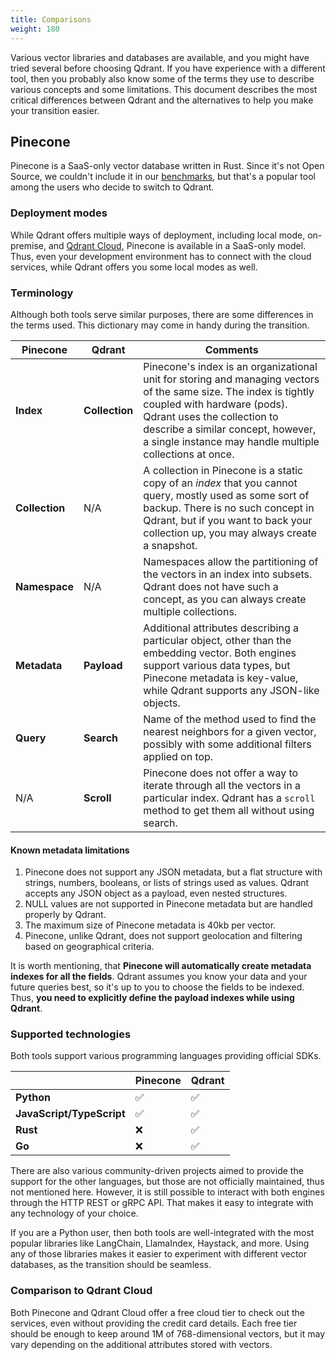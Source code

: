 ```yaml
---
title: Comparisons
weight: 180
---
```


Various vector libraries and databases are available, and you might have tried several before choosing Qdrant. 
If you have experience with a different tool, then you probably also know some of the terms they use to describe 
various concepts and some limitations. This document describes the most critical differences between Qdrant and 
the alternatives to help you make your transition easier.

## Pinecone

Pinecone is a SaaS-only vector database written in Rust. Since it's not Open Source, we couldn't include it in our 
[benchmarks](/benchmarks/), but that's a popular tool among the users who decide to switch to Qdrant. 

### Deployment modes

While Qdrant offers multiple ways of deployment, including local mode, on-premise, and [Qdrant Cloud](https://cloud.qdrant.io/), 
Pinecone is available in a SaaS-only model. Thus, even your development environment has to connect with the cloud services,
while Qdrant offers you some local modes as well.

### Terminology

Although both tools serve similar purposes, there are some differences in the terms used. This dictionary may come 
in handy during the transition.

| Pinecone       | Qdrant         | Comments                                                                                                                                                                                                                                                                       |
|----------------|----------------|--------------------------------------------------------------------------------------------------------------------------------------------------------------------------------------------------------------------------------------------------------------------------------|
| **Index**      | **Collection** | Pinecone's index is an organizational unit for storing and managing vectors of the same size. The index is tightly coupled with hardware (pods). Qdrant uses the collection to describe a similar concept, however, a single instance may handle multiple collections at once. |
| **Collection** | N/A            | A collection in Pinecone is a static copy of an *index* that you cannot query, mostly used as some sort of backup. There is no such concept in Qdrant, but if you want to back your collection up, you may always create a snapshot.                                           |
| **Namespace**  | N/A            | Namespaces allow the partitioning of the vectors in an index into subsets. Qdrant does not have such a concept, as you can always create multiple collections.                                                                                                                 |
| **Metadata**   | **Payload**    | Additional attributes describing a particular object, other than the embedding vector. Both engines support various data types, but Pinecone metadata is key-value, while Qdrant supports any JSON-like objects.                                                               |
| **Query**      | **Search**     | Name of the method used to find the nearest neighbors for a given vector, possibly with some additional filters applied on top.                                                                                                                                                |
| N/A            | **Scroll**     | Pinecone does not offer a way to iterate through all the vectors in a particular index. Qdrant has a `scroll` method to get them all without using search.                                                                                                                     |

#### Known metadata limitations

1. Pinecone does not support any JSON metadata, but a flat structure with strings, numbers, booleans, or lists of strings used as values. Qdrant accepts any JSON object as a payload, even nested structures.
2. NULL values are not supported in Pinecone metadata but are handled properly by Qdrant.
3. The maximum size of Pinecone metadata is 40kb per vector. 
4. Pinecone, unlike Qdrant, does not support geolocation and filtering based on geographical criteria.

It is worth mentioning, that **Pinecone will automatically create metadata indexes for all the fields**. Qdrant assumes you know
your data and your future queries best, so it's up to you to choose the fields to be indexed. Thus, **you need to explicitly 
define the payload indexes while using Qdrant**.

### Supported technologies

Both tools support various programming languages providing official SDKs.

|                           | Pinecone             | Qdrant               |
|---------------------------|----------------------|----------------------|
| **Python**                | ✅                    | ✅                    |
| **JavaScript/TypeScript** | ✅                    | ✅                    |
| **Rust**                  | ❌                    | ✅                    |
| **Go**                    | ❌                    | ✅                    |

There are also various community-driven projects aimed to provide the support for the other languages, but those are not officially 
maintained, thus not mentioned here. However, it is still possible to interact with both engines through the HTTP REST or gRPC API. 
That makes it easy to integrate with any technology of your choice.

If you are a Python user, then both tools are well-integrated with the most popular libraries like LangChain, LlamaIndex, Haystack, and more. 
Using any of those libraries makes it easier to experiment with different vector databases, as the transition should be seamless.

### Comparison to Qdrant Cloud

Both Pinecone and Qdrant Cloud offer a free cloud tier to check out the services, even without providing the credit card details.
Each free tier should be enough to keep around 1M of 768-dimensional vectors, but it may vary depending on the additional attributes
stored with vectors. 
